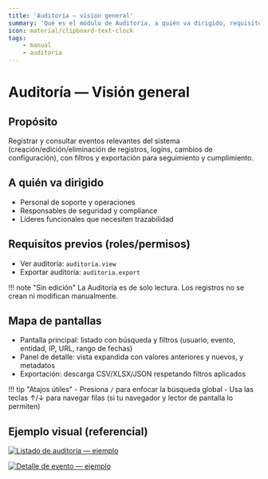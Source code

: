 ```yaml
---
title: 'Auditoría — visión general'
summary: 'Qué es el módulo de Auditoría, a quién va dirigido, requisitos de acceso y mapa de pantallas con flujos habituales.'
icon: material/clipboard-text-clock
tags:
    - manual
    - auditoria
---
```


# Auditoría — Visión general

## Propósito

Registrar y consultar eventos relevantes del sistema (creación/edición/eliminación de registros, logins, cambios de configuración), con filtros y exportación para seguimiento y cumplimiento.

## A quién va dirigido

- Personal de soporte y operaciones
- Responsables de seguridad y compliance
- Líderes funcionales que necesiten trazabilidad

## Requisitos previos (roles/permisos)

- Ver auditoría: `auditoria.view`
- Exportar auditoría: `auditoria.export`

!!! note "Sin edición"
La Auditoría es de solo lectura. Los registros no se crean ni modifican manualmente.

## Mapa de pantallas

- Pantalla principal: listado con búsqueda y filtros (usuario, evento, entidad, IP, URL, rango de fechas)
- Panel de detalle: vista expandida con valores anteriores y nuevos, y metadatos
- Exportación: descarga CSV/XLSX/JSON respetando filtros aplicados

!!! tip "Atajos útiles" - Presiona `/` para enfocar la búsqueda global - Usa las teclas ↑/↓ para navegar filas (si tu navegador y lector de pantalla lo permiten)

## Ejemplo visual (referencial)

[![Listado de auditoría — ejemplo](https://via.placeholder.com/1200x680?text=Auditoria+-+Listado 'Listado de auditoría')](https://via.placeholder.com/1600x900?text=Auditoria+-+Listado)

[![Detalle de evento — ejemplo](https://via.placeholder.com/1200x680?text=Auditoria+-+Detalle 'Detalle de evento')](https://via.placeholder.com/1600x900?text=Auditoria+-+Detalle)
